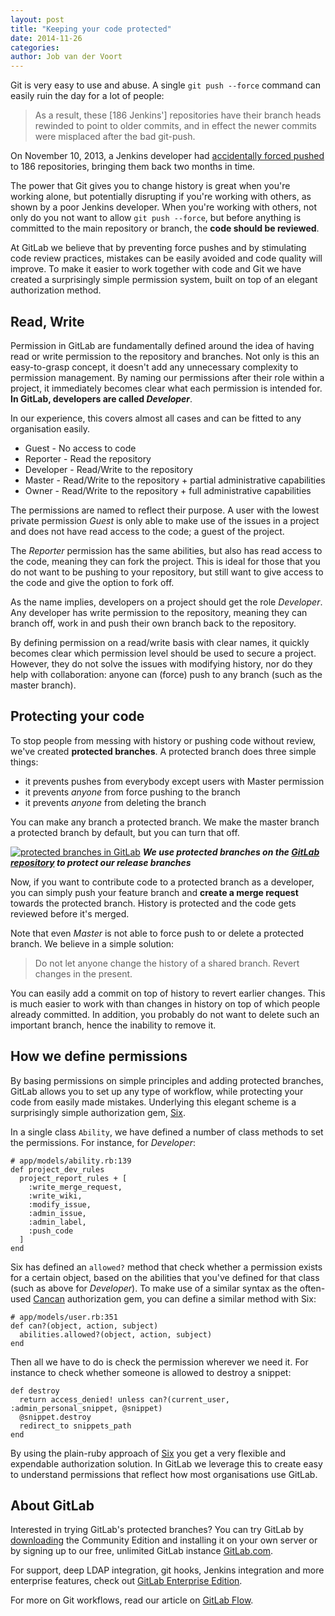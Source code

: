 ```yaml
---
layout: post
title: "Keeping your code protected"
date: 2014-11-26
categories:
author: Job van der Voort
---
```


Git is very easy to use and abuse.
A single `git push --force` command can easily ruin the day for a lot of people:

> As a result, these [186 Jenkins'] repositories have their branch heads rewinded to point to older commits, and in effect the newer commits were misplaced after the bad git-push.

On November 10, 2013, a Jenkins developer had [accidentally forced pushed](http://jenkins-ci.org/content/summary-report-git-repository-disruption-incident-nov-10th) to 186 repositories,
bringing them back two months in time.

The power that Git gives you to change history is great when you're working alone,
but potentially disrupting if you're working with others, as shown by a poor Jenkins developer.
When you're working with others, not only do you not want to allow `git push --force`,
but before anything is committed to the main repository or branch, the **code should be reviewed**.

At GitLab we believe that by preventing force pushes and by stimulating code review practices,
mistakes can be easily avoided and code quality will improve.
To make it easier to work together with code and Git we have created a surprisingly simple permission system,
built on top of an elegant authorization method.

<!--more-->

## Read, Write

Permission in GitLab are fundamentally defined around the idea of having read or write permission to the repository and branches.
Not only is this an easy-to-grasp concept, it doesn't add any unnecessary complexity to permission management.
By naming our permissions after their role within a project, it immediately becomes clear what each permission is intended for. **In GitLab, developers are called _Developer_**.


In our experience, this covers almost all cases and can be fitted to any organisation easily.

- Guest     - No access to code
- Reporter  - Read the repository
- Developer - Read/Write to the repository
- Master    - Read/Write to the repository + partial administrative capabilities
- Owner     - Read/Write to the repository + full administrative capabilities

The permissions are named to reflect their purpose. A user with the lowest private permission _Guest_
is only able to make use of the issues in a project and does not have read access to the code;
a guest of the project.

The _Reporter_ permission has the same abilities, but also has read access to the code,
meaning they can fork the project.
This is ideal for those that you do not want to be pushing to your repository,
but still want to give access to the code and give the option to fork off.

As the name implies, developers on a project should get the role _Developer_.
Any developer has write permission to the repository, meaning they can branch off,
work in and push their own branch back to the repository.

By defining permission on a read/write basis with clear names,
it quickly becomes clear which permission level should be used to secure a project.
However, they do not solve the issues with modifying history,
nor do they help with collaboration: anyone can (force) push to any branch (such as the master branch).

## Protecting your code


To stop people from messing with history or pushing code without review, we've created **protected branches**. A protected branch does three simple things:

- it prevents pushes from everybody except users with Master permission
- it prevents _anyone_ from force pushing to the branch
- it prevents _anyone_ from deleting the branch

You can make any branch a protected branch. We make the master branch a protected branch by default, but you can turn that off.

[![protected branches in GitLab](/images/protected_branches.png)](/images/protected_branches.png) ***We use protected branches on the [GitLab repository](https://gitlab.com/gitlab-org/gitlab-ce) to protect our release branches***

Now, if you want to contribute code to a protected branch as a developer, you can simply push your feature branch and **create a merge request** towards the protected branch. History is protected and the code gets reviewed before it's merged.

Note that even _Master_ is not able to force push to or delete a protected branch. We believe in a simple solution:

> Do not let anyone change the history of a shared branch. Revert changes in the present.

You can easily add a commit on top of history to revert earlier changes.
This is much easier to work with than changes in history on top of which people already committed.
In addition, you probably do not want to delete such an important branch, hence the inability to remove it.


## How we define permissions

By basing permissions on simple principles and adding protected branches,
GitLab allows you to set up any type of workflow, while protecting your code from easily made mistakes.
Underlying this elegant scheme is a surprisingly simple authorization gem,
[Six](http://randx.github.io/six/).

In a single class `Ability`, we have defined a number of class methods to set the permissions.
For instance, for _Developer_:

```
# app/models/ability.rb:139
def project_dev_rules
  project_report_rules + [
    :write_merge_request,
    :write_wiki,
    :modify_issue,
    :admin_issue,
    :admin_label,
    :push_code
  ]
end
```
Six has defined an `allowed?` method that check whether a permission exists for a certain object,
based on the abilities that you've defined for that class (such as above for _Developer_).
To make use of a similar syntax as the often-used [Cancan](https://github.com/ryanb/cancan) authorization gem, you can define a similar method with Six:

```
# app/models/user.rb:351
def can?(object, action, subject)
  abilities.allowed?(object, action, subject)
end
```

Then all we have to do is check the permission wherever we need it.
For instance to check whether someone is allowed to destroy a snippet:

```
def destroy
  return access_denied! unless can?(current_user, :admin_personal_snippet, @snippet)
  @snippet.destroy
  redirect_to snippets_path
end
```

By using the plain-ruby approach of [Six](http://randx.github.io/six/) you get a very flexible
and expendable authorization solution.
In GitLab we leverage this to create easy to understand permissions
that reflect how most organisations use GitLab.

## About GitLab

Interested in trying GitLab's protected branches?
You can try GitLab by [downloading](https://about.gitlab.com/downloads/) the Community Edition and installing it on your own server or by signing up to our free, unlimited GitLab instance [GitLab.com](https://gitlab.com/users/sign_up).

For support, deep LDAP integration, git hooks, Jenkins integration and more enterprise features, check out [GitLab Enterprise Edition](https://about.gitlab.com/features/#enterprise).

For more on Git workflows, read our article on [GitLab Flow](https://about.gitlab.com/2014/09/29/gitlab-flow/).
